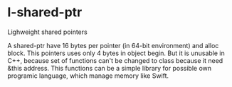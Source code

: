# l-shared-ptr
Lighweight shared pointers

A shared-ptr have 16 bytes per pointer (in 64-bit environment) and alloc block. This pointers uses only 4 bytes in object begin. But it is unusable in C++, because set of functions can't be changed to class because it need &this address. This functions can be a simple library for possible own programic language, which manage memory like Swift.
